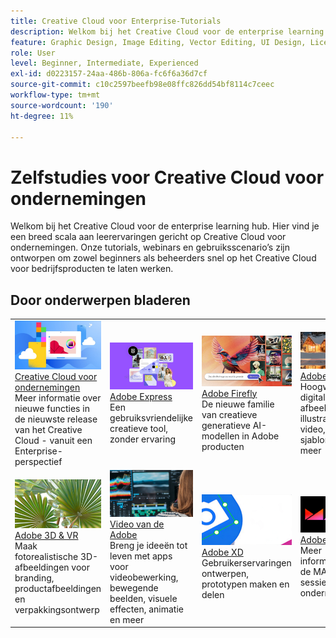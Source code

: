 ```yaml
---
title: Creative Cloud voor Enterprise-Tutorials
description: Welkom bij het Creative Cloud voor de enterprise learning hub
feature: Graphic Design, Image Editing, Vector Editing, UI Design, Licensable Assets, Gen AI, Video Editing, 3D
role: User
level: Beginner, Intermediate, Experienced
exl-id: d0223157-24aa-486b-806a-fc6f6a36d7cf
source-git-commit: c10c2597beefb98e08ffc826dd54bf8114c7ceec
workflow-type: tm+mt
source-wordcount: '190'
ht-degree: 11%

---
```


# Zelfstudies voor Creative Cloud voor ondernemingen

Welkom bij het Creative Cloud voor de enterprise learning hub. Hier vind je een breed scala aan leerervaringen gericht op Creative Cloud voor ondernemingen. Onze tutorials, webinars en gebruiksscenario’s zijn ontworpen om zowel beginners als beheerders snel op het Creative Cloud voor bedrijfsproducten te laten werken.

## Door onderwerpen bladeren

<table style="table-layout:fixed">
<tr>
  <td>
    <a href="cce/overview-cce.md">
      <img alt="Creative Cloud voor ondernemingen" src="assets/CCecard.png" />
    </a>
    <div>
    <a href="cce/overview-cce.md">Creative Cloud voor ondernemingen</a>
    </div>
    Meer informatie over nieuwe functies in de nieuwste release van het Creative Cloud - vanuit een Enterprise-perspectief
    <br>
  </td>
  <td>
    <a href="express/overview-express.md">
      <img alt="Adobe Express" src="assets/Expresscard.png" />
    </a>
    <div>
    <a href="express/overview-express.md">Adobe Express</a>
    </div>
    Een gebruiksvriendelijke creatieve tool, zonder ervaring
    <br>
  </td>
  <td>
    <a href="firefly/overview-firefly.md">
      <img alt="Adobe Firefly" src="assets/Fireflycard.png" />
    </a>
    <div>
    <a href="firefly/overview-firefly.md"> Adobe Firefly </a>
    </div>
    De nieuwe familie van creatieve generatieve AI-modellen in Adobe producten
    <br>
  </td>
  <td>
    <a href="stock/overview-stock.md">
      <img alt="Adobe Stock" src="assets/Stockcard.png" />
    </a>
    <div>
    <a href="stock/overview-stock.md">Adobe Stock</a>
    </div>
    Hoogwaardige digitale afbeeldingen, illustraties, video, audio, sjablonen en meer
    <br>
  </td>
</tr>
  <td>
    <a href="3di/overview-3di.md">
      <img alt="Adobe 3D en VR" src="assets/3Dcard.png" />
    </a>
    <div>
    <a href="3di/overview-3di.md"> Adobe 3D &amp; VR </a>
    </div>
    Maak fotorealistische 3D-afbeeldingen voor branding, productafbeeldingen en verpakkingsontwerp
    <br>
  </td>
  <td>
    <a href="dva/overview-dva.md">
      <img alt="Video Adobe" src="assets/Videocard.png" />
    </a>
    <div>
    <a href="dva/overview-dva.md"> Video van de Adobe </a>
    </div>
    Breng je ideeën tot leven met apps voor videobewerking, bewegende beelden, visuele effecten, animatie en meer
    <br>
  </td>
  <td>
    <a href="xd/overview-xd.md">
      <img alt="Adobe XD" src="assets/XDcard.png" />
    </a>
    <div>
    <a href="xd/overview-xd.md">Adobe XD</a>
    </div>
    Gebruikerservaringen ontwerpen, prototypen maken en delen
    <br>
  </td>
  <td>
    <a href="max/overview-max.md">
      <img alt="Adobe MAX" src="assets/Maxcard.png" />
    </a>
    <div>
    <a href="xd/overview-xd.md"> Adobe MAX </a>
    </div>
    Meer informatie over de MAX 2020-sessies voor ondernemingen
    <br>
  </td>
</tr>
</table>
